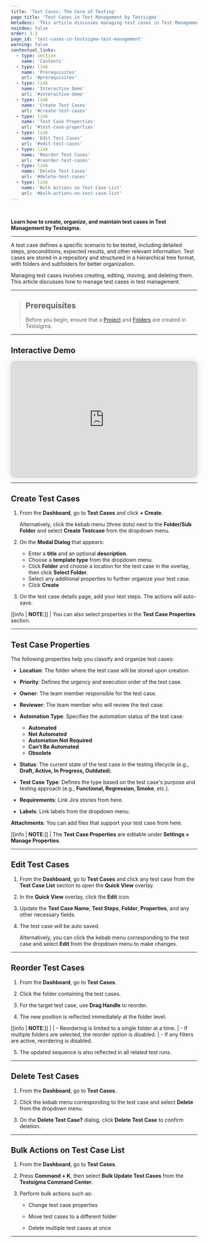 ```yaml
---
title: 'Test Cases: The Core of Testing'
page_title: 'Test Cases in Test Management by Testsigma'
metadesc: 'This article discusses managing test cases in Test Management by Testsigma | Managing test cases involves creating, editing, moving, and deleting them in test management'
noindex: false
order: 3.2
page_id: 'test-cases-in-testsigma-test-management'
warning: false
contextual_links:
  - type: section
    name: 'Contents'
  - type: link
    name: 'Prerequisites'
    url: '#prerequisites'
  - type: link
    name: 'Interactive Demo'
    url: '#interactive-demo'
  - type: link
    name: 'Create Test Cases'
    url: '#create-test-cases'
  - type: link
    name: 'Test Case Properties'
    url: '#test-case-properties'
  - type: link
    name: 'Edit Test Cases'
    url: '#edit-test-cases'
  - type: link
    name: 'Reorder Test Cases'
    url: '#reorder-test-cases'
  - type: link
    name: 'Delete Test Cases'
    url: '#delete-test-cases'
  - type: link
    name: 'Bulk Actions on Test Case List'
    url: '#bulk-actions-on-test-case-list'
---
```


<br>

**Learn how to create, organize, and maintain test cases in Test Management by Testsigma.**

---

A test case defines a specific scenario to be tested, including detailed steps, preconditions, expected results, and other relevant information. Test cases are stored in a repository and structured in a hierarchical tree format, with folders and subfolders for better organization.

Managing test cases involves creating, editing, moving, and deleting them. This article discusses how to manage test cases in test management.

---

> ## **Prerequisites**
>
> Before you begin, ensure that a [Project](https://testsigma.com/docs/test-management/projects/manage-projects/) and [Folders](https://testsigma.com/docs/test-management/test-cases/folders/) are created in Testsigma.

---

## **Interactive Demo**

<div>
  <script async src="https://js.storylane.io/js/v2/storylane.js"></script>
  <div class="sl-embed" style="position:relative;padding-bottom:calc(57.41% + 25px);width:100%;height:0;transform:scale(1)">
    <iframe loading="lazy" class="sl-demo" src="https://app.storylane.io/demo/yezyzhuzvhrx?embed=inline" name="sl-embed" allow="fullscreen" allowfullscreen style="position:absolute;top:0;left:0;width:100%!important;height:100%!important;border:1px solid rgba(63,95,172,0.35);box-shadow: 0px 0px 18px rgba(26, 19, 72, 0.15);border-radius:10px;box-sizing:border-box;"></iframe>
  </div>
</div>

---

## **Create Test Cases**

1. From the **Dashboard**, go to **Test Cases** and click **+ Create**.

   Alternatively, click the kebab menu (three dots) next to the **Folder/Sub Folder** and select **Create Testcase** from the dropdown menu.

2. On the **Modal Dialog** that appears: 
   - Enter a **title** and an optional **description**.
   - Choose a **template type** from the dropdown menu.
   - Click **Folder** and choose a location for the test case in the overlay, then click **Select Folder**.
   - Select any additional properties to further organize your test case.
   - Click **Create**

4. On the test case details page, add your test steps. The actions will auto-save.

[[info | **NOTE**:]]
| You can also select properties in the **Test Case Properties** section.

---

## **Test Case Properties**

The following properties help you classify and organize test cases:

- **Location**: The folder where the test case will be stored upon creation.

- **Priority**: Defines the urgency and execution order of the test case.

- **Owner**: The team member responsible for the test case.

- **Reviewer**: The team member who will review the test case.

- **Automation Type**: Specifies the automation status of the test case: 
     - **Automated** 
     - **Not Automated** 
     - **Automation Not Required** 
     - **Can’t Be Automated** 
     - **Obsolete**

- **Status**: The current state of the test case in the testing lifecycle (e.g., **Draft, Active, In Progress, Outdated**).

- **Test Case Type**: Defines the type based on the test case's purpose and testing approach (e.g., **Functional, Regression, Smoke**, etc.).

- **Requirements**: Link Jira stories from here.

- **Labels**: Link labels from the dropdown menu.

**Attachments**: You can add files that support your test case from here. 

[[info | **NOTE**:]]
| The **Test Case Properties** are editable under **Settings > Manage Properties**.

---

## **Edit Test Cases**

1. From the **Dashboard**, go to **Test Cases** and click any test case from the **Test Case List** section to open the **Quick View** overlay.

2. In the **Quick View** overlay, click the **Edit** icon.

3. Update the **Test Case Name**, **Test Steps**, **Folder**, **Properties**, and any other necessary fields.

4. The test case will be auto saved.

   Alternatively, you can click the kebab menu corresponding to the test case and select **Edit** from the dropdown menu to make changes.

---

## **Reorder Test Cases**

1. From the **Dashboard**, go to **Test Cases**.

2. Click the folder containing the test cases.

3. For the target test case, use **Drag Handle** to reorder.

4. The new position is reflected immediately at the folder level.


[[info | **NOTE**:]]
|
| - Reordering is limited to a single folder at a time.
| - If multiple folders are selected, the reorder option is disabled.
| - If any filters are active, reordering is disabled.

5. The updated sequence is also reflected in all related test runs.

---

## **Delete Test Cases**

1. From the **Dashboard**, go to **Test Cases**.

2. Click the kebab menu corresponding to the test case and select **Delete** from the dropdown menu.

3. On the **Delete Test Case?** dialog, click **Delete Test Case** to confirm deletion.

---

## **Bulk Actions on Test Case List**

1. From the **Dashboard**, go to **Test Cases**.

2. Press **Command + K**, then select **Bulk Update Test Cases** from the **Testsigma Command Center**.

3. Perform bulk actions such as:
   
   - Change test case properties
   
   - Move test cases to a different folder
   
   - Delete multiple test cases at once

---